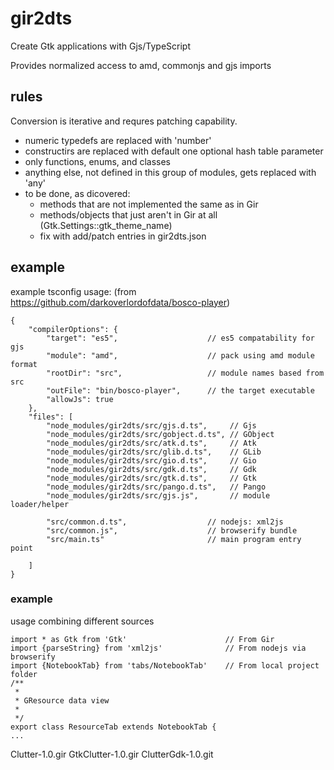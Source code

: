 # gir2dts #

Create Gtk applications with Gjs/TypeScript

Provides normalized access to amd, commonjs and gjs imports


## rules
Conversion is iterative and requres patching capability.

* numeric typedefs are replaced with 'number'
* constructirs are replaced with default one optional hash table parameter
* only functions, enums, and classes
* anything else, not defined in this group of modules, gets replaced with 'any'
* to be done, as dicovered:
    * methods that are not implemented the same as in Gir
    * methods/objects that just aren't in Gir at all (Gtk.Settings::gtk_theme_name)
    * fix with add/patch entries in gir2dts.json

## example

example tsconfig usage: (from https://github.com/darkoverlordofdata/bosco-player)
```
{
    "compilerOptions": {
        "target": "es5",                    // es5 compatability for gjs
        "module": "amd",                    // pack using amd module format
        "rootDir": "src",                   // module names based from src
        "outFile": "bin/bosco-player",      // the target executable
        "allowJs": true 
    },
    "files": [
        "node_modules/gir2dts/src/gjs.d.ts",     // Gjs
        "node_modules/gir2dts/src/gobject.d.ts", // GObject
        "node_modules/gir2dts/src/atk.d.ts",     // Atk
        "node_modules/gir2dts/src/glib.d.ts",    // GLib
        "node_modules/gir2dts/src/gio.d.ts",     // Gio
        "node_modules/gir2dts/src/gdk.d.ts",     // Gdk
        "node_modules/gir2dts/src/gtk.d.ts",     // Gtk
        "node_modules/gir2dts/src/pango.d.ts",   // Pango
        "node_modules/gir2dts/src/gjs.js",       // module loader/helper
        
        "src/common.d.ts",                  // nodejs: xml2js
        "src/common.js",                    // browserify bundle
        "src/main.ts"                       // main program entry point
        
    ]
}
```

### example

usage combining different sources

```
import * as Gtk from 'Gtk'                      // From Gir
import {parseString} from 'xml2js'              // From nodejs via browserify
import {NotebookTab} from 'tabs/NotebookTab'    // From local project folder
/**
 *
 * GResource data view
 *
 */
export class ResourceTab extends NotebookTab {
...    
```

Clutter-1.0.gir
GtkClutter-1.0.gir
ClutterGdk-1.0.git
